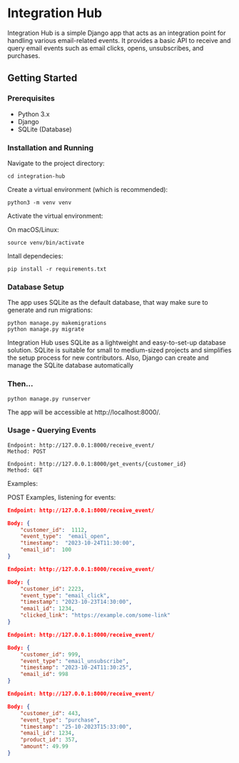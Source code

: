 # Integration Hub

Integration Hub is a simple Django app that acts as an integration point for handling various email-related events. It provides a basic API to receive and query email events such as email clicks, opens, unsubscribes, and purchases.

## Getting Started

### Prerequisites

- Python 3.x
- Django
- SQLite (Database)


### Installation and Running 

Navigate to the project directory:

```
cd integration-hub
```

Create a virtual environment (which is recommended):

```
python3 -m venv venv
```

Activate the virtual environment:

On macOS/Linux:
```
source venv/bin/activate
```


Intall dependecies: 
```
pip install -r requirements.txt
```
### Database Setup
The app uses SQLite as the default database, that way make sure to generate and run migrations:

```
python manage.py makemigrations
python manage.py migrate
```

Integration Hub uses SQLite as a lightweight and easy-to-set-up database solution. SQLite is suitable for small to medium-sized projects and simplifies the setup process for new contributors. Also, Django can create and manage the SQLite database automatically

### Then...
```
python manage.py runserver
```
The app will be accessible at http://localhost:8000/.


### Usage - Querying Events

```
Endpoint: http://127.0.0.1:8000/receive_event/
Method: POST
```

```
Endpoint: http://127.0.0.1:8000/get_events/{customer_id}
Method: GET
```


Examples: 

POST Examples, listening for events:

``` JSON
Endpoint: http://127.0.0.1:8000/receive_event/

Body: {
    "customer_id":  1112, 
    "event_type":  "email_open", 
    "timestamp":  "2023-10-24T11:30:00", 
    "email_id":  100
}
```

``` JSON
Endpoint: http://127.0.0.1:8000/receive_event/

Body: {
    "customer_id": 2223,
    "event_type": "email_click",
    "timestamp": "2023-10-23T14:30:00",
    "email_id": 1234,
    "clicked_link": "https://example.com/some-link"
}
```

``` JSON
Endpoint: http://127.0.0.1:8000/receive_event/

Body: {
    "customer_id": 999,
    "event_type": "email_unsubscribe",
    "timestamp": "2023-10-24T11:30:25",
    "email_id": 998
}
```

``` JSON
Endpoint: http://127.0.0.1:8000/receive_event/

Body: {
    "customer_id": 443,
    "event_type": "purchase",
    "timestamp": "25-10-2023T15:33:00",
    "email_id": 1234,
    "product_id": 357,
    "amount": 49.99
}
```



